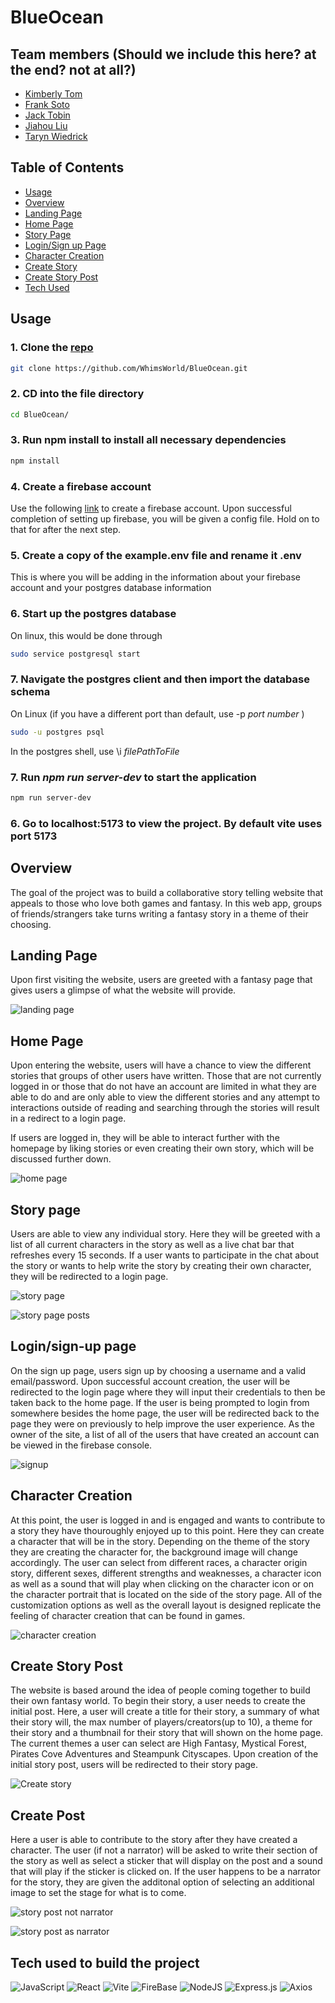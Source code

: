 # BlueOcean


## Team members (Should we include this here? at the end? not at all?)
- [Kimberly Tom](https://github.com/tomki1)
- [Frank Soto](https://github.com/frankasoto)
- [Jack Tobin](https://github.com/luckynumberthirteen)
- [Jiahou Liu](https://github.com/zulliu)
- [Taryn Wiedrick](https://github.com/TarynCovert)


## Table of Contents
- [Usage](#Usage)
- [Overview](#Overview)
- [Landing Page](#Landing-Page)
- [Home Page](#Home-Page)
- [Story Page](#Story-Page)
- [Login/Sign up Page](#Login/sign-up-page)
- [Character Creation](#Character-Creation)
- [Create Story](#Create-Story)
- [Create Story Post](#Create-Story-Post)
- [Tech Used](#Tech-used-to-build-the-project)


## Usage
### 1. Clone the [repo](https://github.com/WhimsWorld/BlueOcean)
```bash
git clone https://github.com/WhimsWorld/BlueOcean.git
```
### 2. CD into the file directory
```bash
cd BlueOcean/
```
### 3. Run npm install to install all necessary dependencies
```bash
npm install
```
### 4. Create a firebase account
Use the following [link](https://console.firebase.google.com/u/0/) to create a firebase account. Upon successful completion of setting up firebase,
you will be given a config file. Hold on to that for after the next step.
### 5. Create a copy of the example.env file and rename it .env
This is where you will be adding in the information about your firebase account and your postgres database information
### 6. Start up the postgres database
On linux, this would be done through
```bash
sudo service postgresql start
```
### 7. Navigate the postgres client and then import the database schema
On Linux (if you have a different port than default, use -p <em>port number </em>)
```bash
sudo -u postgres psql
```
In the postgres shell, use \i <em>filePathToFile</em>

### 7. Run <em>npm run server-dev</em> to start the application
```bash
npm run server-dev
```
### 6. Go to localhost:5173 to view the project. By default vite uses port 5173

## Overview
The goal of the project was to build a collaborative story telling website that appeals to those
who love both games and fantasy. In this web app, groups of friends/strangers take turns writing a fantasy story in a theme
of their choosing.

## Landing Page
Upon first visiting the website, users are greeted with a fantasy page that gives users a glimpse of what
the website will provide.

![landing page](https://github.com/WhimsWorld/BlueOcean/assets/129362652/9ac0aac0-9589-44e8-9b7d-a394326f2a59)


## Home Page
Upon entering the website, users will have a chance to view the different stories that groups of other users have written.
Those that are not currently logged in or those that do not have an account are limited in what they are able to do and are
only able to view the different stories and any attempt to interactions outside of reading and searching through the stories will result
in a redirect to a login page.

If users are logged in, they will be able to interact further with the homepage by liking stories or even creating their own story,
which will be discussed further down.

![home page](https://github.com/WhimsWorld/BlueOcean/assets/129362652/7265edc6-c5b8-45b7-8a60-9749cc6a2cbb)


## Story page
Users are able to view any individual story. Here they will be greeted with a list of all
current characters in the story as well as a live chat bar that refreshes every 15 seconds.
If a user wants to participate in the chat about the story or wants to help write the story
by creating their own character, they will be redirected to a login page.

![story page](https://github.com/WhimsWorld/BlueOcean/assets/129362652/8e5ee5ff-7a1c-4709-9378-b9f63857f91d)  

![story page posts](https://github.com/WhimsWorld/BlueOcean/assets/129362652/6c3cf149-9828-4c8a-8a87-a821c4405cda)



## Login/sign-up page
On the sign up page, users sign up by choosing a username and a valid email/password. Upon
successful account creation, the user will be redirected to the login page where they will
input their credentials to then be taken back to the home page. If the user is being prompted
to login from somewhere besides the home page, the user will be redirected back to the page
they were on previously to help improve the user experience. As the owner of the site, a list of
all of the users that have created an account can be viewed in the firebase console.

![signup](https://github.com/WhimsWorld/BlueOcean/assets/129362652/33454be2-de72-4c2f-8343-1efe272780c6)


## Character Creation
At this point, the user is logged in and is engaged and wants to contribute to a story
they have thouroughly enjoyed up to this point. Here they can create a character that will be in the
story. Depending on the theme of the story they are creating the character for, the background image will
change accordingly. The user can select from different races, a character origin story, different sexes, different strengths and
weaknesses, a character icon as well as a sound that will play when clicking on the character icon
or on the character portrait that is located on the side of the story page. All of the customization options as well
as the overall layout is designed replicate the feeling of character creation that can be found in games.

![character creation](https://github.com/WhimsWorld/BlueOcean/assets/129362652/176d4c39-3f3c-433c-af25-06b3907f5229)

## Create Story Post
The website is based around the idea of people coming together to build their own fantasy world. To begin their story,
a user needs to create the initial post. Here, a user will create a title for their story, a summary of what their story will, the max
number of players/creators(up to 10), a theme for their story and a thumbnail for their story that will shown on the home page.
The current themes a user can select are High Fantasy, Mystical Forest, Pirates Cove Adventures and Steampunk Cityscapes. Upon
creation of the initial story post, users will be redirected to their story page.

![Create story](https://github.com/WhimsWorld/BlueOcean/assets/129362652/5bd14501-31f3-42ba-8f21-67d716fdcc02)


## Create Post
Here a user is able to contribute to the story after they have created a character. The user (if not a narrator)
will be asked to write their section of the story as well as select a sticker that will display on the post and a
sound that will play if the sticker is clicked on. If the user happens to be a narrator for the story, they are
given the additonal option of selecting an additional image to set the stage for what is to come.

![story post not narrator](https://github.com/WhimsWorld/BlueOcean/assets/129362652/504e2835-761d-4ff3-a808-a7ca12f201f8)

![story post as narrator](https://github.com/WhimsWorld/BlueOcean/assets/129362652/f3014461-e588-48a1-b9ce-dec5fc7671de)


## Tech used to build the project
![JavaScript](https://img.shields.io/badge/javascript-%23323330.svg?style=for-the-badge&logo=javascript&logoColor=%23F7DF1E)
![React](https://img.shields.io/badge/react-%2320232a.svg?style=for-the-badge&logo=react&logoColor=%2361DAFB)
![Vite](https://img.shields.io/badge/Vite-646CFF.svg?style=for-the-badge&logo=Vite&logoColor=white)
![FireBase](https://img.shields.io/badge/Firebase-FFCA28.svg?style=for-the-badge&logo=Firebase&logoColor=black)
![NodeJS](https://img.shields.io/badge/node.js-6DA55F?style=for-the-badge&logo=node.js&logoColor=white)
![Express.js](https://img.shields.io/badge/express.js-%23404d59.svg?style=for-the-badge&logo=express&logoColor=%2361DAFB)
![Axios](https://img.shields.io/badge/Axios-5A29E4.svg?style=for-the-badge&logo=Axios&logoColor=white)
